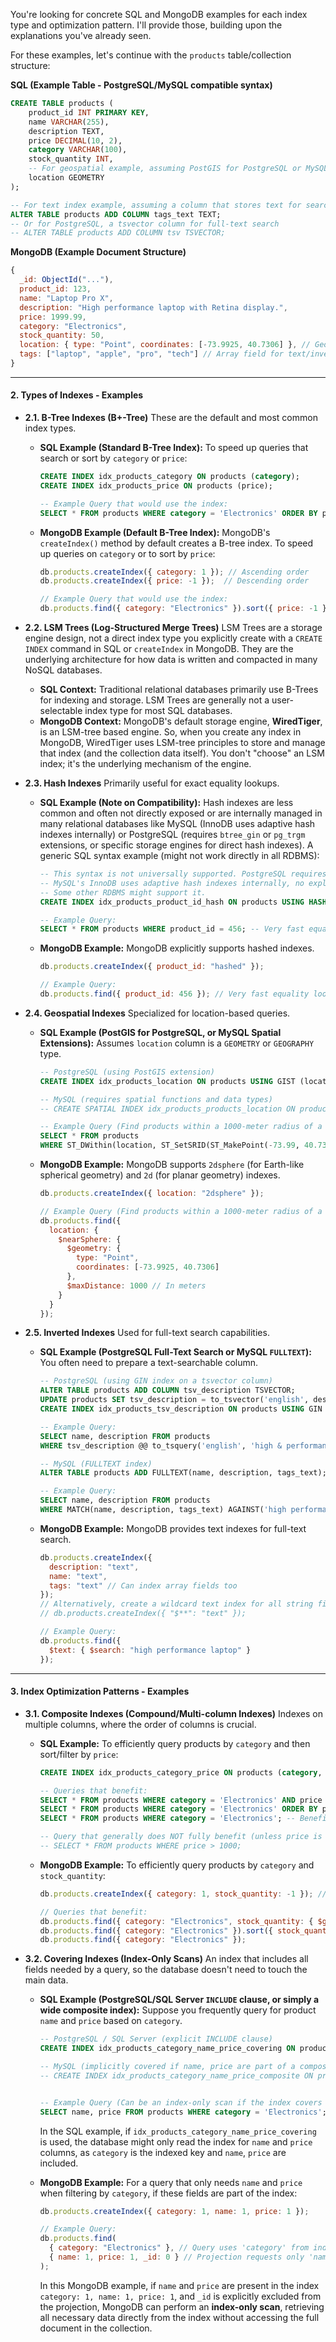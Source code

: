 You're looking for concrete SQL and MongoDB examples for each index type and optimization pattern. I'll provide those, building upon the explanations you've already seen.

For these examples, let's continue with the `products` table/collection structure:

**SQL (Example Table - PostgreSQL/MySQL compatible syntax)**

```sql
CREATE TABLE products (
    product_id INT PRIMARY KEY,
    name VARCHAR(255),
    description TEXT,
    price DECIMAL(10, 2),
    category VARCHAR(100),
    stock_quantity INT,
    -- For geospatial example, assuming PostGIS for PostgreSQL or MySQL Spatial Extensions
    location GEOMETRY
);

-- For text index example, assuming a column that stores text for searching
ALTER TABLE products ADD COLUMN tags_text TEXT;
-- Or for PostgreSQL, a tsvector column for full-text search
-- ALTER TABLE products ADD COLUMN tsv TSVECTOR;
```

**MongoDB (Example Document Structure)**

```javascript
{
  _id: ObjectId("..."),
  product_id: 123,
  name: "Laptop Pro X",
  description: "High performance laptop with Retina display.",
  price: 1999.99,
  category: "Electronics",
  stock_quantity: 50,
  location: { type: "Point", coordinates: [-73.9925, 40.7306] }, // GeoJSON for geospatial
  tags: ["laptop", "apple", "pro", "tech"] // Array field for text/inverted index
}
```

-----

#### 2\. Types of Indexes - Examples

  * **2.1. B-Tree Indexes (B+-Tree)**
    These are the default and most common index types.

      * **SQL Example (Standard B-Tree Index):**
        To speed up queries that search or sort by `category` or `price`:

        ```sql
        CREATE INDEX idx_products_category ON products (category);
        CREATE INDEX idx_products_price ON products (price);

        -- Example Query that would use the index:
        SELECT * FROM products WHERE category = 'Electronics' ORDER BY price DESC;
        ```

      * **MongoDB Example (Default B-Tree Index):**
        MongoDB's `createIndex()` method by default creates a B-tree index.
        To speed up queries on `category` or to sort by `price`:

        ```javascript
        db.products.createIndex({ category: 1 }); // Ascending order
        db.products.createIndex({ price: -1 });  // Descending order

        // Example Query that would use the index:
        db.products.find({ category: "Electronics" }).sort({ price: -1 });
        ```

  * **2.2. LSM Trees (Log-Structured Merge Trees)**
    LSM Trees are a storage engine design, not a direct index type you explicitly create with a `CREATE INDEX` command in SQL or `createIndex` in MongoDB. They are the underlying architecture for how data is written and compacted in many NoSQL databases.

      * **SQL Context:** Traditional relational databases primarily use B-Trees for indexing and storage. LSM Trees are generally not a user-selectable index type for most SQL databases.
      * **MongoDB Context:** MongoDB's default storage engine, **WiredTiger**, is an LSM-tree based engine. So, when you create any index in MongoDB, WiredTiger uses LSM-tree principles to store and manage that index (and the collection data itself). You don't "choose" an LSM index; it's the underlying mechanism of the engine.

  * **2.3. Hash Indexes**
    Primarily useful for exact equality lookups.

      * **SQL Example (Note on Compatibility):**
        Hash indexes are less common and often not directly exposed or are internally managed in many relational databases like MySQL (InnoDB uses adaptive hash indexes internally) or PostgreSQL (requires `btree_gin` or `pg_trgm` extensions, or specific storage engines for direct hash indexes).
        A generic SQL syntax example (might not work directly in all RDBMS):

        ```sql
        -- This syntax is not universally supported. PostgreSQL requires specific extensions.
        -- MySQL's InnoDB uses adaptive hash indexes internally, no explicit CREATE HASH INDEX.
        -- Some other RDBMS might support it.
        CREATE INDEX idx_products_product_id_hash ON products USING HASH (product_id);

        -- Example Query:
        SELECT * FROM products WHERE product_id = 456; -- Very fast equality lookup
        ```

      * **MongoDB Example:**
        MongoDB explicitly supports hashed indexes.

        ```javascript
        db.products.createIndex({ product_id: "hashed" });

        // Example Query:
        db.products.find({ product_id: 456 }); // Very fast equality lookup
        ```

  * **2.4. Geospatial Indexes**
    Specialized for location-based queries.

      * **SQL Example (PostGIS for PostgreSQL, or MySQL Spatial Extensions):**
        Assumes `location` column is a `GEOMETRY` or `GEOGRAPHY` type.

        ```sql
        -- PostgreSQL (using PostGIS extension)
        CREATE INDEX idx_products_location ON products USING GIST (location);

        -- MySQL (requires spatial functions and data types)
        -- CREATE SPATIAL INDEX idx_products_products_location ON products (location);

        -- Example Query (Find products within a 1000-meter radius of a point):
        SELECT * FROM products
        WHERE ST_DWithin(location, ST_SetSRID(ST_MakePoint(-73.99, 40.73), 4326), 1000);
        ```

      * **MongoDB Example:**
        MongoDB supports `2dsphere` (for Earth-like spherical geometry) and `2d` (for planar geometry) indexes.

        ```javascript
        db.products.createIndex({ location: "2dsphere" });

        // Example Query (Find products within a 1000-meter radius of a point):
        db.products.find({
          location: {
            $nearSphere: {
              $geometry: {
                type: "Point",
                coordinates: [-73.9925, 40.7306]
              },
              $maxDistance: 1000 // In meters
            }
          }
        });
        ```

  * **2.5. Inverted Indexes**
    Used for full-text search capabilities.

      * **SQL Example (PostgreSQL Full-Text Search or MySQL `FULLTEXT`):**
        You often need to prepare a text-searchable column.

        ```sql
        -- PostgreSQL (using GIN index on a tsvector column)
        ALTER TABLE products ADD COLUMN tsv_description TSVECTOR;
        UPDATE products SET tsv_description = to_tsvector('english', description || ' ' || name || ' ' || tags_text);
        CREATE INDEX idx_products_tsv_description ON products USING GIN (tsv_description);

        -- Example Query:
        SELECT name, description FROM products
        WHERE tsv_description @@ to_tsquery('english', 'high & performance');

        -- MySQL (FULLTEXT index)
        ALTER TABLE products ADD FULLTEXT(name, description, tags_text); -- Combine fields for search

        -- Example Query:
        SELECT name, description FROM products
        WHERE MATCH(name, description, tags_text) AGAINST('high performance' IN NATURAL LANGUAGE MODE);
        ```

      * **MongoDB Example:**
        MongoDB provides text indexes for full-text search.

        ```javascript
        db.products.createIndex({
          description: "text",
          name: "text",
          tags: "text" // Can index array fields too
        });
        // Alternatively, create a wildcard text index for all string fields:
        // db.products.createIndex({ "$**": "text" });

        // Example Query:
        db.products.find({
          $text: { $search: "high performance laptop" }
        });
        ```

-----

#### 3\. Index Optimization Patterns - Examples

  * **3.1. Composite Indexes (Compound/Multi-column Indexes)**
    Indexes on multiple columns, where the order of columns is crucial.

      * **SQL Example:**
        To efficiently query products by `category` and then sort/filter by `price`:

        ```sql
        CREATE INDEX idx_products_category_price ON products (category, price);

        -- Queries that benefit:
        SELECT * FROM products WHERE category = 'Electronics' AND price > 1000;
        SELECT * FROM products WHERE category = 'Electronics' ORDER BY price;
        SELECT * FROM products WHERE category = 'Electronics'; -- Benefits from the leftmost column

        -- Query that generally does NOT fully benefit (unless price is also indexed separately or full scan is cheap):
        -- SELECT * FROM products WHERE price > 1000;
        ```

      * **MongoDB Example:**
        To efficiently query products by `category` and `stock_quantity`:

        ```javascript
        db.products.createIndex({ category: 1, stock_quantity: -1 }); // category ascending, stock_quantity descending

        // Queries that benefit:
        db.products.find({ category: "Electronics", stock_quantity: { $gt: 10 } });
        db.products.find({ category: "Electronics" }).sort({ stock_quantity: -1 });
        db.products.find({ category: "Electronics" });
        ```

  * **3.2. Covering Indexes (Index-Only Scans)**
    An index that includes all fields needed by a query, so the database doesn't need to touch the main data.

      * **SQL Example (PostgreSQL/SQL Server `INCLUDE` clause, or simply a wide composite index):**
        Suppose you frequently query for product `name` and `price` based on `category`.

        ```sql
        -- PostgreSQL / SQL Server (explicit INCLUDE clause)
        CREATE INDEX idx_products_category_name_price_covering ON products (category) INCLUDE (name, price);

        -- MySQL (implicitly covered if name, price are part of a composite index used for filtering)
        -- CREATE INDEX idx_products_category_name_price_composite ON products (category, name, price);


        -- Example Query (Can be an index-only scan if the index covers all requested columns):
        SELECT name, price FROM products WHERE category = 'Electronics';
        ```

        In the SQL example, if `idx_products_category_name_price_covering` is used, the database might only read the index for `name` and `price` columns, as `category` is the indexed key and `name`, `price` are included.

      * **MongoDB Example:**
        For a query that only needs `name` and `price` when filtering by `category`, if these fields are part of the index:

        ```javascript
        db.products.createIndex({ category: 1, name: 1, price: 1 });

        // Example Query:
        db.products.find(
          { category: "Electronics" }, // Query uses 'category' from index
          { name: 1, price: 1, _id: 0 } // Projection requests only 'name' and 'price' (and explicitly excludes _id)
        );
        ```

        In this MongoDB example, if `name` and `price` are present in the index `category: 1, name: 1, price: 1`, and `_id` is explicitly excluded from the projection, MongoDB can perform an **index-only scan**, retrieving all necessary data directly from the index without accessing the full document in the collection.
